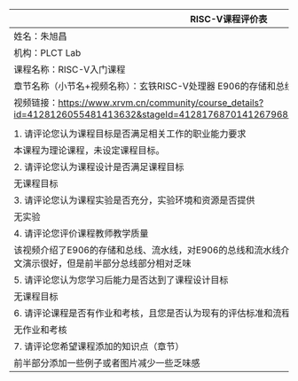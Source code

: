 | RISC-V课程评价表                                             |
| ------------------------------------------------------------ |
| 姓名：朱旭昌                                                 |
| 机构：PLCT Lab                                               |
| 课程名称：RISC-V入门课程                                     |
| 章节名称（小节名+视频名称）：玄铁RISC-V处理器 E906的存储和总线、流水线 |
| 视频链接：https://www.xrvm.cn/community/course_details?id=4128126055481413632&stageId=4128176870141267968&periodId=4128189307137626112 |
|                                                              |
| 1. 请评论您认为课程目标是否满足相关工作的职业能力要求        |
| 本课程为理论课程，未设定课程目标。                           |
| 2. 请评论您认为课程设计是否满足课程目标                      |
| 无课程目标                                                   |
| 3. 请评论您认为课程实验是否充分，实验环境和资源是否提供      |
| 无实验                                                       |
| 4. 请评论您评价课程教师教学质量                              |
| 该视频介绍了E906的存储和总线、流水线，对E906的总线和流水线介绍的非常详细，后半段对于流水线的图文演示很好，但是前半部分总线部分相对乏味 |
| 5. 请评论您认为您学习后能力是否达到了课程设计目标            |
| 无课程目标                                                   |
| 6. 请评论课程是否有作业和考核，且您是否认为现有的评估标准和流程能够正确和公平地衡量学生成绩。 |
| 无作业和考核                                                 |
| 7. 请评论您希望课程添加的知识点（章节）                      |
| 前半部分添加一些例子或者图片减少一些乏味感                   |